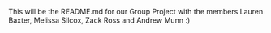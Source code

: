 This will be the README.md for our Group Project with the members Lauren Baxter, Melissa Silcox, Zack Ross and Andrew Munn :)

